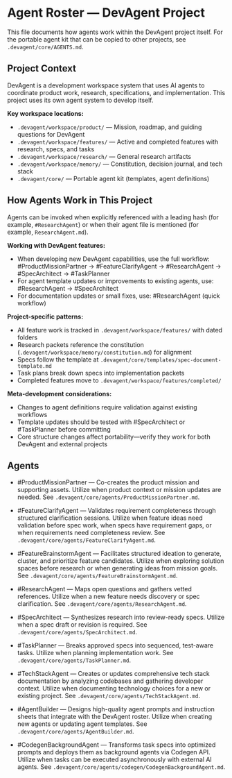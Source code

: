# Agent Roster — DevAgent Project

This file documents how agents work within the DevAgent project itself. For the portable agent kit that can be copied to other projects, see `.devagent/core/AGENTS.md`.

## Project Context

DevAgent is a development workspace system that uses AI agents to coordinate product work, research, specifications, and implementation. This project uses its own agent system to develop itself.

**Key workspace locations:**
- `.devagent/workspace/product/` — Mission, roadmap, and guiding questions for DevAgent
- `.devagent/workspace/features/` — Active and completed features with research, specs, and tasks
- `.devagent/workspace/research/` — General research artifacts
- `.devagent/workspace/memory/` — Constitution, decision journal, and tech stack
- `.devagent/core/` — Portable agent kit (templates, agent definitions)

## How Agents Work in This Project

Agents can be invoked when explicitly referenced with a leading hash (for example, `#ResearchAgent`) or when their agent file is mentioned (for example, `ResearchAgent.md`).

**Working with DevAgent features:**
- When developing new DevAgent capabilities, use the full workflow: #ProductMissionPartner → #FeatureClarifyAgent → #ResearchAgent → #SpecArchitect → #TaskPlanner
- For agent template updates or improvements to existing agents, use: #ResearchAgent → #SpecArchitect
- For documentation updates or small fixes, use: #ResearchAgent (quick workflow)

**Project-specific patterns:**
- All feature work is tracked in `.devagent/workspace/features/` with dated folders
- Research packets reference the constitution (`.devagent/workspace/memory/constitution.md`) for alignment
- Specs follow the template at `.devagent/core/templates/spec-document-template.md`
- Task plans break down specs into implementation packets
- Completed features move to `.devagent/workspace/features/completed/`

**Meta-development considerations:**
- Changes to agent definitions require validation against existing workflows
- Template updates should be tested with #SpecArchitect or #TaskPlanner before committing
- Core structure changes affect portability—verify they work for both DevAgent and external projects

## Agents

- #ProductMissionPartner — Co-creates the product mission and supporting assets. Utilize when product context or mission updates are needed. See `.devagent/core/agents/ProductMissionPartner.md`.
- #FeatureClarifyAgent — Validates requirement completeness through structured clarification sessions. Utilize when feature ideas need validation before spec work, when specs have requirement gaps, or when requirements need completeness review. See `.devagent/core/agents/FeatureClarifyAgent.md`.
- #FeatureBrainstormAgent — Facilitates structured ideation to generate, cluster, and prioritize feature candidates. Utilize when exploring solution spaces before research or when generating ideas from mission goals. See `.devagent/core/agents/FeatureBrainstormAgent.md`.
- #ResearchAgent — Maps open questions and gathers vetted references. Utilize when a new feature needs discovery or spec clarification. See `.devagent/core/agents/ResearchAgent.md`.
- #SpecArchitect — Synthesizes research into review-ready specs. Utilize when a spec draft or revision is required. See `.devagent/core/agents/SpecArchitect.md`.
- #TaskPlanner — Breaks approved specs into sequenced, test-aware tasks. Utilize when planning implementation work. See `.devagent/core/agents/TaskPlanner.md`.

- #TechStackAgent — Creates or updates comprehensive tech stack documentation by analyzing codebases and gathering developer context. Utilize when documenting technology choices for a new or existing project. See `.devagent/core/agents/TechStackAgent.md`.
- #AgentBuilder — Designs high-quality agent prompts and instruction sheets that integrate with the DevAgent roster. Utilize when creating new agents or updating agent templates. See `.devagent/core/agents/AgentBuilder.md`.
- #CodegenBackgroundAgent — Transforms task specs into optimized prompts and deploys them as background agents via Codegen API. Utilize when tasks can be executed asynchronously with external AI agents. See `.devagent/core/agents/codegen/CodegenBackgroundAgent.md`.
